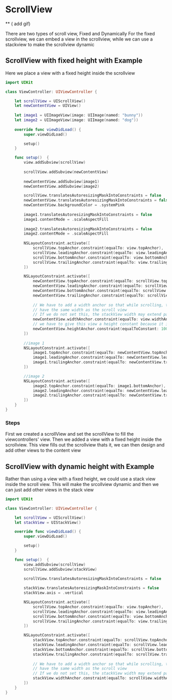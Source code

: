 # ScrollView
** ( add gif)

There are two types of scroll view, Fixed and Dynamically 
For the fixed scrollview, we can embed a view in the scrollview,
while we can use a stackview to make the scrollview dynamic

## ScrollView with fixed height with Example

Here we place a view with a fixed height inside the scrollview

```swift 
import UIKit

class ViewController: UIViewController {

    let scrollView = UIScrollView()
    let newContentView = UIView()
    
    let image1 = UIImageView(image: UIImage(named: "bunny"))
    let image2 = UIImageView(image: UIImage(named: "dog"))
    
    override func viewDidLoad() {
        super.viewDidLoad()

        setup()
    }

    func setup()  {
        view.addSubview(scrollView)
        
        scrollView.addSubview(newContentView)
        
        newContentView.addSubview(image1)
        newContentView.addSubview(image2)

        scrollView.translatesAutoresizingMaskIntoConstraints = false
        newContentView.translatesAutoresizingMaskIntoConstraints = false
        newContentView.backgroundColor = .systemPink
        
        image1.translatesAutoresizingMaskIntoConstraints = false
        image1.contentMode = .scaleAspectFill
        
        image2.translatesAutoresizingMaskIntoConstraints = false
        image2.contentMode = .scaleAspectFill
        
        NSLayoutConstraint.activate([
            scrollView.topAnchor.constraint(equalTo: view.topAnchor),
            scrollView.leadingAnchor.constraint(equalTo: view.leadingAnchor),
            scrollView.bottomAnchor.constraint(equalTo: view.bottomAnchor),
            scrollView.trailingAnchor.constraint(equalTo: view.trailingAnchor)
        ])

        NSLayoutConstraint.activate([
            newContentView.topAnchor.constraint(equalTo: scrollView.topAnchor),
            newContentView.leadingAnchor.constraint(equalTo: scrollView.leadingAnchor),
            newContentView.bottomAnchor.constraint(equalTo: scrollView.bottomAnchor),
            newContentView.trailingAnchor.constraint(equalTo: scrollView.trailingAnchor),
            
            // We have to add a width anchor so that while scrolling, the stack view will always
            // have the same width as the scroll view
            // If we do not set this, the stackView width may extend pass the view of the screen and we have to scroll horizontally
            newContentView.widthAnchor.constraint(equalTo: view.widthAnchor),
            // we have to give this view a height constant because it is in a scroll view
            newContentView.heightAnchor.constraint(equalToConstant: 1000)
        ])
        
        //image 1
        NSLayoutConstraint.activate([
            image1.topAnchor.constraint(equalTo: newContentView.topAnchor),
            image1.leadingAnchor.constraint(equalTo: newContentView.leadingAnchor),
            image1.trailingAnchor.constraint(equalTo: newContentView.trailingAnchor),
        ])

        //image 2
        NSLayoutConstraint.activate([
            image2.topAnchor.constraint(equalTo: image1.bottomAnchor),
            image2.leadingAnchor.constraint(equalTo: newContentView.leadingAnchor),
            image2.trailingAnchor.constraint(equalTo: newContentView.trailingAnchor),
        ])
    }
}
```
### Steps
First we created a scrollView and set the scrollView to fill the viewcontrollers' view. Then we added a view with a fixed height inside the scrollview.
This view fills out the scrollview
thats it, we can then design and add other views to the content view 

## ScrollView with dynamic height with Example

Rather than using a view with a fixed height, we could use a stack view inside the scroll view. 
This will make the srcollview dynamic and then we can just add other views in the stack view

```swift
import UIKit

class ViewController: UIViewController {

    let scrollView = UIScrollView()
    let stackView = UIStackView()

    override func viewDidLoad() {
        super.viewDidLoad()

        setup()
    }

    func setup()  {
        view.addSubview(scrollView)
        scrollView.addSubview(stackView)

        scrollView.translatesAutoresizingMaskIntoConstraints = false
        
        stackView.translatesAutoresizingMaskIntoConstraints = false
        stackView.axis = .vertical

        NSLayoutConstraint.activate([
            scrollView.topAnchor.constraint(equalTo: view.topAnchor),
            scrollView.leadingAnchor.constraint(equalTo: view.leadingAnchor),
            scrollView.bottomAnchor.constraint(equalTo: view.bottomAnchor),
            scrollView.trailingAnchor.constraint(equalTo: view.trailingAnchor)
        ])

        NSLayoutConstraint.activate([
            stackView.topAnchor.constraint(equalTo: scrollView.topAnchor),
            stackView.leadingAnchor.constraint(equalTo: scrollView.leadingAnchor),
            stackView.bottomAnchor.constraint(equalTo: scrollView.bottomAnchor),
            stackView.trailingAnchor.constraint(equalTo: scrollView.trailingAnchor),
            
            // We have to add a width anchor so that while scrolling, the stack view will always
            // have the same width as the scroll view
            // If we do not set this, the stackView width may extend pass the view of the screen and we have to scroll horizontally 
            stackView.widthAnchor.constraint(equalTo: scrollView.widthAnchor)
        ])
    }
}

```
